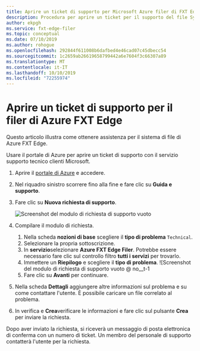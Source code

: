 ```yaml
---
title: Aprire un ticket di supporto per Microsoft Azure filer di FXT Edge
description: Procedura per aprire un ticket per il supporto del file System di Azure FXT Edge
author: ekpgh
ms.service: fxt-edge-filer
ms.topic: conceptual
ms.date: 07/10/2019
ms.author: rohogue
ms.openlocfilehash: 292844f611008b6dafbed4e46cad07c45dbecc54
ms.sourcegitcommit: 1c2659ab26619658799442a6e7604f3c66307a89
ms.translationtype: MT
ms.contentlocale: it-IT
ms.lasthandoff: 10/10/2019
ms.locfileid: "72255974"
---
```

# <a name="open-a-support-ticket-for-the-azure-fxt-edge-filer"></a>Aprire un ticket di supporto per il filer di Azure FXT Edge

Questo articolo illustra come ottenere assistenza per il sistema di file di Azure FXT Edge.

Usare il portale di Azure per aprire un ticket di supporto con il servizio supporto tecnico clienti Microsoft.

1. Aprire il [portale di Azure](https://portal.azure.com/) e accedere.
1. Nel riquadro sinistro scorrere fino alla fine e fare clic su **Guida e supporto**.
1. Fare clic su **Nuova richiesta di supporto**. 

   ![Screenshot del modulo di richiesta di supporto vuoto](media/fxt-support-blank.png)

1. Compilare il modulo di richiesta.  
    1. Nella scheda **nozioni di base** scegliere il **tipo di problema** ``Technical``. 
    1. Selezionare la propria sottoscrizione. 
    1. In **servizio**selezionare **Azure FXT Edge Filer**. Potrebbe essere necessario fare clic sul controllo filtro **tutti i servizi** per trovarlo. 
    1. Immettere un **Riepilogo** e scegliere il **tipo di problema**. 
    ![Screenshot del modulo di richiesta di supporto vuoto @ no__t-1 
    1. Fare clic su **Avanti** per continuare. 
1. Nella scheda **Dettagli** aggiungere altre informazioni sul problema e su come contattare l'utente. È possibile caricare un file correlato al problema. 
1. In verifica e **Crea**verificare le informazioni e fare clic sul pulsante **Crea** per inviare la richiesta.

Dopo aver inviato la richiesta, si riceverà un messaggio di posta elettronica di conferma con un numero di ticket. Un membro del personale di supporto contatterà l'utente per la richiesta.
